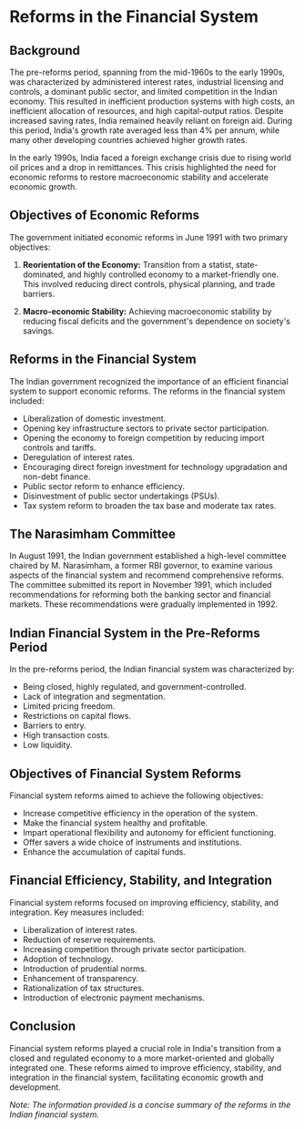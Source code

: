 # Reforms in the Financial System

## Background

The pre-reforms period, spanning from the mid-1960s to the early 1990s, was characterized by administered interest rates, industrial licensing and controls, a dominant public sector, and limited competition in the Indian economy. This resulted in inefficient production systems with high costs, an inefficient allocation of resources, and high capital-output ratios. Despite increased saving rates, India remained heavily reliant on foreign aid. During this period, India's growth rate averaged less than 4% per annum, while many other developing countries achieved higher growth rates.

In the early 1990s, India faced a foreign exchange crisis due to rising world oil prices and a drop in remittances. This crisis highlighted the need for economic reforms to restore macroeconomic stability and accelerate economic growth.

## Objectives of Economic Reforms

The government initiated economic reforms in June 1991 with two primary objectives:

1. **Reorientation of the Economy:** Transition from a statist, state-dominated, and highly controlled economy to a market-friendly one. This involved reducing direct controls, physical planning, and trade barriers.

2. **Macro-economic Stability:** Achieving macroeconomic stability by reducing fiscal deficits and the government's dependence on society's savings.

## Reforms in the Financial System

The Indian government recognized the importance of an efficient financial system to support economic reforms. The reforms in the financial system included:

- Liberalization of domestic investment.
- Opening key infrastructure sectors to private sector participation.
- Opening the economy to foreign competition by reducing import controls and tariffs.
- Deregulation of interest rates.
- Encouraging direct foreign investment for technology upgradation and non-debt finance.
- Public sector reform to enhance efficiency.
- Disinvestment of public sector undertakings (PSUs).
- Tax system reform to broaden the tax base and moderate tax rates.

## The Narasimham Committee

In August 1991, the Indian government established a high-level committee chaired by M. Narasimham, a former RBI governor, to examine various aspects of the financial system and recommend comprehensive reforms. The committee submitted its report in November 1991, which included recommendations for reforming both the banking sector and financial markets. These recommendations were gradually implemented in 1992.

## Indian Financial System in the Pre-Reforms Period

In the pre-reforms period, the Indian financial system was characterized by:

- Being closed, highly regulated, and government-controlled.
- Lack of integration and segmentation.
- Limited pricing freedom.
- Restrictions on capital flows.
- Barriers to entry.
- High transaction costs.
- Low liquidity.

## Objectives of Financial System Reforms

Financial system reforms aimed to achieve the following objectives:

- Increase competitive efficiency in the operation of the system.
- Make the financial system healthy and profitable.
- Impart operational flexibility and autonomy for efficient functioning.
- Offer savers a wide choice of instruments and institutions.
- Enhance the accumulation of capital funds.

## Financial Efficiency, Stability, and Integration

Financial system reforms focused on improving efficiency, stability, and integration. Key measures included:

- Liberalization of interest rates.
- Reduction of reserve requirements.
- Increasing competition through private sector participation.
- Adoption of technology.
- Introduction of prudential norms.
- Enhancement of transparency.
- Rationalization of tax structures.
- Introduction of electronic payment mechanisms.

## Conclusion

Financial system reforms played a crucial role in India's transition from a closed and regulated economy to a more market-oriented and globally integrated one. These reforms aimed to improve efficiency, stability, and integration in the financial system, facilitating economic growth and development.

*Note: The information provided is a concise summary of the reforms in the Indian financial system.*
